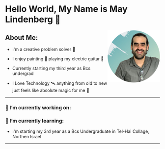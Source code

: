 # Hello World, My Name is May Lindenberg 👋



<a href="https://www.linkedin.com/in/may-lindenberg-a58b401ab/"><img src="Profile.svg" align="right" height="170" width="170"></a>



## __About Me:__
  
  - I'm a creative problem solver 🧩
  
  - I enjoy painting 🎨 playing my electric guitar 🎸
  
  - Currently starting my third year as Bcs undergrad
  
  - I Love Technology 🛰 anything from old to new just feels like absolute magic for me 🚀
  
  
---


### __🔭 I’m currently working on:__


### __🌱 I’m currently learning:__
  - I'm starting my 3rd year as a Bcs Undergraduate in Tel-Hai Collage, Northen Israel 
  
  
---


<!--
**CheesiePy/CheesiePy** is a ✨ _special_ ✨ repository because its `README.md` (this file) appears on your GitHub profile.

Here are some ideas to get you started:

- 🔭 I’m currently working on ... V
- 🌱 I’m currently learning ...
- 👯 I’m looking to collaborate on ...
- 🤔 I’m looking for help with ...
- 💬 Ask me about ...
- 📫 How to reach me: ...
- 😄 Pronouns: ...
- ⚡ Fun fact: ...
-->




